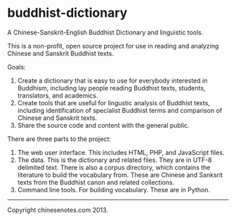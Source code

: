 buddhist-dictionary
===================

A Chinese-Sanskrit-English Buddhist Dictionary and linguistic tools.

This is a non-profit, open source project for use in reading and analyzing Chinese
and Sanskrit Buddhist texts.

Goals:
1. Create a dictionary that is easy to use for everybody interested in Buddhism, 
   including lay people reading Buddhist texts, students, translators, and academics.
2. Create tools that are useful for lingustic analysis of Buddhist texts, including 
   identification of specialist Buddhist terms and comparison of Chinese and Sanskrit texts.
3. Share the source code and content with the general public.

There are three parts to the project:
1. The web user interface. This includes HTML, PHP, and JavaScript files.
2. The data. This is the dictionary and related files. They are in UTF-8 delimited text.
   There is also a corpus directory, which contains the literature to build the vocabulary
   from. These are Chinese and Sanksrit texts from the Buddhist canon and related 
   collections.
3. Command line tools. For building vocabulary. These are in Python.

----------
Copyright chinesenotes.com 2013.
